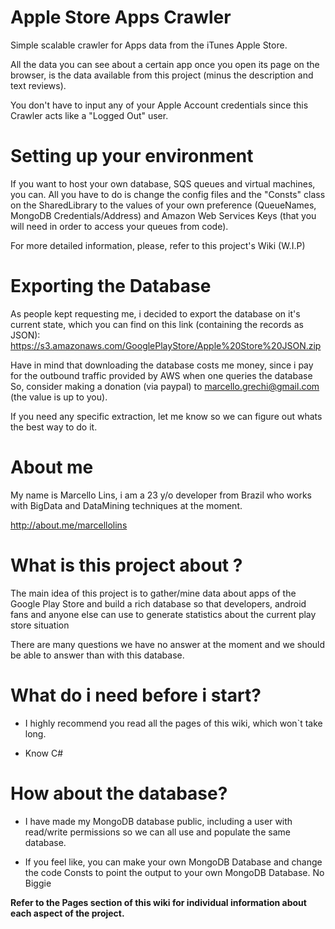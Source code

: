 Apple Store Apps Crawler
======================

Simple scalable crawler for Apps data from the iTunes Apple Store.

All the data you can see about a certain app once you open its page on the browser, is the data available from this
project (minus the description and text reviews).

You don't have to input any of your Apple Account credentials since this Crawler acts like a "Logged Out" user.

# Setting up your environment
If you want to host your own database, SQS queues and virtual machines, you can. All you have to do
is change the config files and the "Consts" class on the SharedLibrary to the values of your own preference (QueueNames, MongoDB Credentials/Address) 
and Amazon Web Services Keys (that you will need in order to access your queues from code).

For more detailed information, please, refer to this project's Wiki (W.I.P)

# Exporting the Database
As people kept requesting me, i decided to export the database on it's current state, which you can find on this link (containing the records as JSON): https://s3.amazonaws.com/GooglePlayStore/Apple%20Store%20JSON.zip

Have in mind that downloading the database costs me money, since i pay for the outbound traffic provided by AWS when one queries the database
So, consider making a donation (via paypal) to marcello.grechi@gmail.com (the value is up to you).

If you need any specific extraction, let me know so we can figure out whats the best way to do it.

# About me
My name is Marcello Lins, i am a 23 y/o developer from Brazil who works with BigData and DataMining techniques at the moment.

http://about.me/marcellolins

# What is this project about ? 

The main idea of this project is to gather/mine data about apps of the Google Play Store and build a rich database so that developers, android fans and anyone else can use to generate statistics about the current play store situation

There are many questions we have no answer at the moment and we should be able to answer than with this database.

# What do i need before i start?

* I highly recommend you read all the pages of this wiki, which won`t take long.

* Know C#

# How about the database?

* I have made my MongoDB database public, including a user with read/write permissions so we can all use and populate the same database.

* If you feel like, you can make your own MongoDB Database and change the code Consts to point the output to your own MongoDB Database. No Biggie

**Refer to the Pages section of this wiki for individual information about each aspect of the project.**
